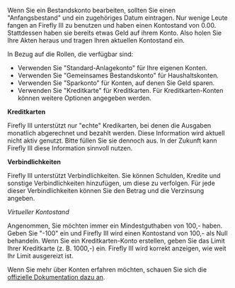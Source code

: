 Wenn Sie ein Bestandskonto bearbeiten, sollten Sie einen "Anfangsbestand" und ein zugehöriges Datum eintragen. Nur wenige Leute fangen an Firefly III zu benutzen und haben einen Kontostand von 0.00. Stattdessen haben sie bereits etwas Geld auf ihrem Konto. Also holen Sie Ihre Akten heraus und tragen Ihren aktuellen Kontostand ein.

In Bezug auf die Rollen, die verfügbar sind:

- Verwenden Sie "Standard-Anlagekonto" für Ihre eigenen Konten.
- Verwenden Sie "Gemeinsames Bestandskonto" für Haushaltskonten.
- Verwenden Sie "Sparkonto" für Konten, auf denen Sie Geld sparen.
- Verwenden Sie "Kreditkarte" für Kreditkarten. Für Kreditkarten-Konten können weitere Optionen angegeben werden.

**Kreditkarten**

Firefly III unterstützt nur "echte" Kredikarten, bei denen die Ausgaben monatlich abgerechnet und bezahlt werden. Diese Information wird aktuell nicht aktiv genutzt. Bitte füllen Sie sie dennoch aus. In der Zukunft kann Firefly III diese Information sinnvoll nutzen.

**Verbindlichkeiten**

Firefly III unterstützt Verbindlichkeiten. Sie können Schulden, Kredite und sonstige Verbindlichkeiten hinzufügen, um diese zu verfolgen. Für jede dieser Verbindlichkeiten können Sie den Betrag und die Verzinsung angeben.

*Virtueller Kontostand*

Angenommen, Sie möchten immer ein Mindestguthaben von 100,- haben. Geben Sie "-100" ein und Firefly III wird einen Kontostand von 100,- als Null behandeln. Wenn Sie ein Kreditkarten-Konto erstellen, geben Sie das Limit Ihrer Kreditkarte (z. B. 1000,-) ein. Firefly III wird korrekt anzeigen, wie weit Ihr Limit ausgereizt ist.

Wenn Sie mehr über Konten erfahren möchten, schauen Sie sich die [offizielle Dokumentation dazu an](https://firefly-iii.readthedocs.io/en/latest/concepts/accounts.html).
